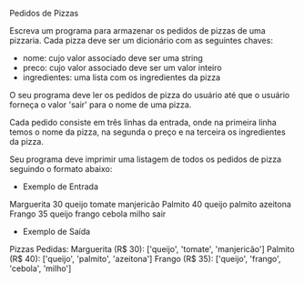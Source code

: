 Pedidos de Pizzas

Escreva um programa para armazenar os pedidos de pizzas de uma pizzaria.
Cada pizza deve ser um dicionário com as seguintes chaves:
- nome: cujo valor associado deve ser uma string
- preco: cujo valor associado deve ser um valor inteiro
- ingredientes: uma lista com os ingredientes da pizza

O seu programa deve ler os pedidos de pizza do usuário até que o usuário
forneça o valor 'sair' para o nome de uma pizza. 

Cada pedido consiste em três linhas da entrada, onde na primeira linha
temos o nome da pizza, na segunda o preço e na terceira os ingredientes da pizza.

Seu programa deve imprimir uma listagem de todos os pedidos de pizza
seguindo o formato abaixo:


- Exemplo de Entrada

Marguerita
30
queijo tomate manjericão
Palmito
40
queijo palmito azeitona
Frango
35
queijo frango cebola milho
sair

- Exemplo de Saída

Pizzas Pedidas:
Marguerita (R$ 30): \['queijo', 'tomate', 'manjericão'\]
Palmito (R$ 40): \['queijo', 'palmito', 'azeitona'\]
Frango (R$ 35): \['queijo', 'frango', 'cebola', 'milho'\]
